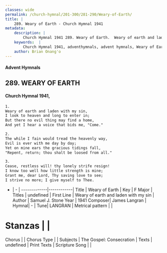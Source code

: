 ```yaml
---
classes: wide
permalink: /church-hymnal/201-300/281-290/Weary-of-Earth/
title: |
    289. Weary of Earth - Church Hymnal 1941
metadata:
    description: |
        Church Hymnal 1941 289. Weary of Earth.  Weary of earth and laden with my sin,  I look to heaven and long to enter in;  But there no evil thing may find a home,  And yet I hear a voice that bids me, "Come." 
    keywords:  |
        Church Hymnal 1941, adventhymnals, advent hymnals, Weary of Earth, Weary of earth and laden with my sin. 
    author: Brian Onang'o
---
```


#### Advent Hymnals
## 289. WEARY OF EARTH
####  Church Hymnal 1941,

```txt
1.
Weary of earth and laden with my sin, 
I look to heaven and long to enter in; 
But there no evil thing may find a home, 
And yet I hear a voice that bids me, "Come." 

2.
The while I fain would tread the heavenly way, 
Evil is ever with me day by day; 
Yet on mine ears the gracious tidings fall, 
"Repent, return; thou shalt be loosed from all." 

3.
Cease, restless will! thy lonely strife resign! 
I know too well how little strength is mine; 
Grant me, dear Lord, Thy saving love to see; 
I strive no more; I give myself to Thee.

```

- |   -  |
-------------|------------|
Title | Weary of Earth |
Key | F Major |
Titles | undefined |
First Line | Weary of earth and laden with my sin |
Author | Samuel J. Stone
Year | 1941
Composer| James Langran |
Hymnal|  - |
Tune| LANGRAN |
Metrical pattern | |
# Stanzas |  |
Chorus |  |
Chorus Type |  |
Subjects | The Gospel: Consecration |
Texts | undefined |
Print Texts | 
Scripture Song |  |
    
